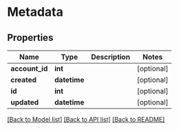 # Metadata

## Properties
Name | Type | Description | Notes
------------ | ------------- | ------------- | -------------
**account_id** | **int** |  | [optional] 
**created** | **datetime** |  | [optional] 
**id** | **int** |  | [optional] 
**updated** | **datetime** |  | [optional] 

[[Back to Model list]](../README.md#documentation-for-models) [[Back to API list]](../README.md#documentation-for-api-endpoints) [[Back to README]](../README.md)

